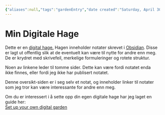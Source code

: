 ```yaml
---
{"aliases":null,"tags":"gardenEntry","date created":"Saturday, April 30th 2022, 8:52:35 am","date modified":"Saturday, April 30th 2022, 9:08:47 am","title":"Min Digitale Hage","dg-home":true,"dg-publish":true,"dg-home-link":false,"permalink":"/publish/home/","dgHomeLink":false,"dgPassFrontmatter":true}
---
```


# Min Digitale Hage

Dette er en [digital hage.](https://maggieappleton.com/garden-history) Hagen inneholder notater skrevet i [Obsidian](https://obsidian.md/). Disse er lagt ut offentlig slik at de eventuelt kan være til nytte for andre enn meg. De er krydret med skrivefeil, merkelige formuleringer og rotete struktur.

Noen av linkene leder til tomme sider. Dette kan være fordi notatet enda ikke finnes, eller fordi jeg ikke har publisert notatet.

Denne oversikt-siden er i seg selv et notat, og inneholder linker til notater som jeg tror kan være interessante for andre enn meg.

Om du er interessert i å sette opp din egen digitale hage har jeg laget en guide her:  
[Set up your own digital garden](https://notes.ole.dev/set-up-your-digital-garden/)
